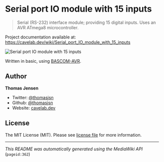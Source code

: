 # Serial port IO module with 15 inputs

> Serial (RS-232) interface module; providing 15 digital inputs. Uses an AVR ATmega8 microcontroller.

Project documentation available at: https://cavelab.dev/wiki/Serial_port_IO_module_with_15_inputs

![Serial port IO module with 15 inputs](https://cavelab.dev/images/thumb/2/23/Omu_ferdig_montert_high.JPG/600px-Omu_ferdig_montert_high.JPG)

Written in basic, using [BASCOM-AVR](http://www.mcselec.com/).

## Author
**Thomas Jensen**
* Twitter: [@thomasjsn](https://twitter.com/thomasjsn)
* Github: [@thomasjsn](https://github.com/thomasjsn)
* Website: [cavelab.dev](https://cavelab.dev/wiki/User:Thomas)

## License
The MIT License (MIT). Please see [license file](LICENSE.txt) for more information.

---
_This README was automatically generated using the MediaWiki API_ (`pageid:362`)
